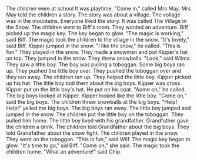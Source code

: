 The children were at school
It was playtime.
"Come in," called Mrs May.
Mrs May told the children a story.
The story was about a village.
The vollage was in the mountains.
Everyone liked the story.
It was called The Village in the Snow.
The children went to Biff's room.
They wanted an adventure.
Biff picked up the magic key.
The key began to glow.
"The magic is working," said Biff.
The magic took the children to the village in the snow.
"It's lovely," said Biff.
Kipper jumped in the snow.
"I like the snow," he called.
"This is fun."
They played in the snow.
They made a snowman and put Kipper's hat on top.
They jumped in the snow.
They threw snowballs.
"Look," said Wilma.
They saw a little boy.
The boy was pulling a toboggan.
Some big boys ran up.
They pushed the little boy over.
They pushed the toboggan over and they ran away.
The children ran up.
They helped the little boy.
Kipper picked up his hat.
The little boy todl them about the big boys.
Kipper was cross.
Kipper put on the little boy's hat.
He put on his coat.
"Aome on," he called.
The big boys looked at Kipper.
Kipper looked like the little boy.
"Come on," said the big boys.
The children threw snowballs at the big boys.
"Help! Help!" yelled the big boys.
The big boys ran away.
The little boy jumped and jumped in the snow.
The children put the little boy on the toboggan.
They pulled him home.
The little boy lived with his grandfather.
Grandfather gave the children a drink.
The children told Grandfather about the big boys.
They told Grandfather about the snow fight.
The children played in the snow.
They went on the toboggan.
"This is fun," said Wilf.
The magic key began to glow.
"It's time to go," sid Biff.
"Come on," she said.
The magic took the children home.
"What an adventure!" said Chip.
